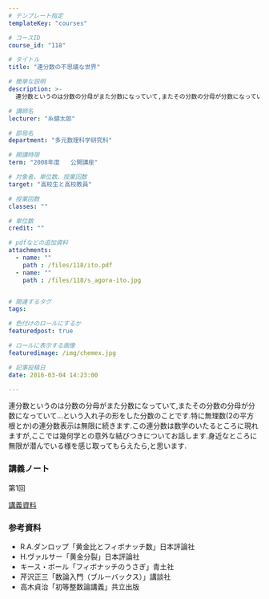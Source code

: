 ```yaml
---
# テンプレート指定
templateKey: "courses"

# コースID
course_id: "118"

# タイトル
title: "連分数の不思議な世界"

# 簡単な説明
description: >-
  連分数というのは分数の分母がまた分数になっていて,またその分数の分母が分数になっていて…という入れ子の形をした分数のことです.特に無理数(2の平方根とか)の連分数表示は無限に続きます.この連分数は数学...

# 講師名
lecturer: "糸健太郎"

# 部局名
department: "多元数理科学研究科"

# 開講時限
term: "2008年度	公開講座"

# 対象者、単位数、授業回数
target: "高校生と高校教員"

# 授業回数
classes: ""

# 単位数
credit: ""

# pdfなどの追加資料
attachments: 
  - name: "" 
    path : /files/118/ito.pdf
  - name: "" 
    path : /files/118/s_agora-ito.jpg


# 関連するタグ
tags:

# 色付けのロールにするか
featuredpost: true

# ロールに表示する画像
featuredimage: /img/chemex.jpg

# 記事投稿日
date: 2016-03-04 14:23:00

---
```

連分数というのは分数の分母がまた分数になっていて,またその分数の分母が分数になっていて…という入れ子の形をした分数のことです.特に無理数(2の平方根とか)の連分数表示は無限に続きます.この連分数は数学のいたるところに現れますが,ここでは幾何学との意外な結びつきについてお話します.身近なところに無限が潜んでいる様を感じ取ってもらえたら,と思います.




### 講義ノート

第1回 


[講義資料](/files/118/ito.pdf) 


### 参考資料

  * R.A.ダンロップ「黄金比とフィボナッチ数」日本評論社
  * H.ヴァルサー「黄金分裂」日本評論社
  * キース・ボール「フィボナッチのうさぎ」青土社
  * 芹沢正三「数論入門（ブルーバックス）」講談社
  * 高木貞治「初等整数論講義」共立出版